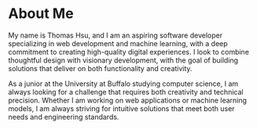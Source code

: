 <h1> About Me </h1>

My name is Thomas Hsu, and I am an aspiring software developer specializing in web development and machine learning, with a deep commitment to creating high-quality digital experiences. I look to combine thoughtful design with visionary development, with the goal of building solutions that deliver on both functionality and creativity.

As a junior at the University at Buffalo studying computer science, I am always looking for a challenge that requires both creativity and technical precision. Whether I am working on web applications or machine learning models, I am always striving for intuitive solutions that meet both user needs and engineering standards.
